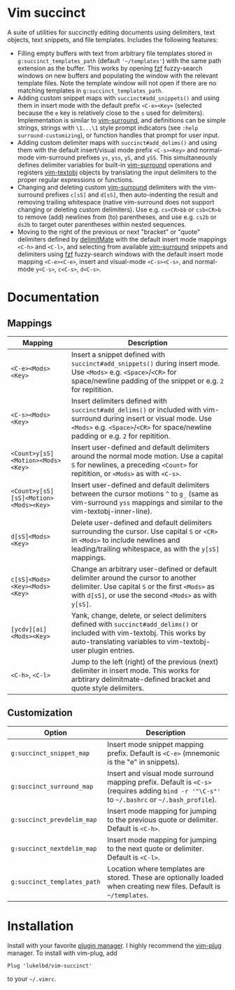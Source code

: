 Vim succinct
============

A suite of utilities for succinctly editing documents using delimiters, text objects,
text snippets, and file templates. Includes the following features:

* Filling empty buffers with text from arbitrary file templates stored in
  `g:succinct_templates_path` (default `'~/templates'`) with the same path extension
  as the buffer. This works by opening [fzf](https://github.com/junegunn/fzf) fuzzy-search windows on new buffers and
  populating the window with the relevant template files. Note the template window will
  not open if there are no matching templates in `g:succinct_templates_path`.
* Adding custom snippet maps with `succinct#add_snippets()` and using them in insert
  mode with the default prefix `<C-e><Key>` (selected because the `e` key is relatively
  close to the `s` used for delimiters). Implementation is similar to [vim-surround](https://github.com/tpope/vim-surround),
  and definitions can be simple strings, strings with `\1...\1` style prompt indicators
  (see `:help surround-customizing`), or function handles that prompt for user input.
* Adding custom delimiter maps with `succinct#add_delims()` and using them with the
  default insert/visual mode prefix `<C-s><Key>` and normal-mode vim-surround prefixes
  `ys`, `yss`, `yS`, and `ySS`. This simultaneously defines delimiter variables for
  built-in [vim-surround](https://github.com/tpope/vim-surround) operations and registers [vim-textobj](https://github.com/kana/vim-textobj-user) objects by translating
  the input delimiters to the proper regular expressions or functions.
* Changing and deleting custom [vim-surround](https://github.com/tpope/vim-surround) delimiters with the vim-surround prefixes
  `c[sS]` and `d[sS]`, then auto-indenting the result and removing trailing whitespace
  (native vim-surround does not support changing or deleting custom delimiters). Use
  e.g. `cs<CR>bb` or `csb<CR>b` to remove (add) newlines from (to) parentheses, and use
  e.g. `cs2b` or `ds2b` to target outer parentheses within nested sequences.
* Moving to the right of the previous or next "bracket" or "quote" delimiters defined
  by [delimitMate](https://github.com/Raimondi/delimitMate) with the default insert mode mappings `<C-h>` and `<C-l>`, and
  selecting from available [vim-surround](https://github.com/tpope/vim-surround) snippets and delimiters using [fzf](https://github.com/junegunn/fzf) fuzzy-search
  windows with the default insert mode mapping `<C-e><C-e>`, insert and visual-mode
  `<C-s><C-s>`, and normal-mode `y<C-s>`, `c<C-s>`, `d<C-s>`.


Documentation
=============

Mappings
--------

| Mapping | Description |
| ---- | ---- |
| `<C-e><Mods><Key>` | Insert a snippet defined with `succinct#add_snippets()` during insert mode. Use `<Mods>` e.g. `<Space>`/`<CR>` for space/newline padding of the snippet or e.g. `2` for repitition. |
| `<C-s><Mods><Key>` | Insert delimiters defined with `succinct#add_delims()` or included with vim-surround during insert or visual mode. Use `<Mods>` e.g. `<Space>`/`<CR>` for space/newline padding or e.g. `2` for repitition. |
| `<Count>y[sS]<Motion><Mods><Key>` | Insert user-defined and default delimiters around the normal mode motion. Use a capital `S` for newlines, a preceding `<Count>` for repitition, or `<Mods>` as with `<C-s>`.
| `<Count>y[sS][sS]<Motion><Mods><Key>` | Insert user-defined and default delimiters between the cursor motions `^` to `g_` (same as vim-surround `yss` mappings and similar to the vim-textobj-inner-line). |
| `d[sS]<Mods><Key>` | Delete user-defined and default delimiters surrounding the cursor. Use capital `S` or `<CR>` in `<Mods>` to include newlines and leading/trailing whitespace, as with the `y[sS]` mappings. |
| `c[sS]<Mods><Key><Mods><Key>` | Change an arbitrary user-defined or default delimiter around the cursor to another delimiter. Use capital `S` or the first `<Mods>` as with `d[sS]`, or use the second `<Mods>` as with `y[sS]`. |
| `[ycdv][ai]<Mods><Key>` | Yank, change, delete, or select delimiters defined with `succinct#add_delims()` or included with vim-textobj. This works by auto-translating variables to vim-textobj-user plugin entries. |
| `<C-h>`, `<C-l>` | Jump to the left (right) of the previous (next) delimiter in insert mode. This works for arbtirary delimitmate-defined bracket and quote style delimiters. |

Customization
-------------

| Option | Description |
| ---- | ---- |
| `g:succinct_snippet_map` | Insert mode snippet mapping prefix. Default is `<C-e>` (mnemonic is the "e" in snippets). |
| `g:succinct_surround_map` | Insert and visual mode surround mapping prefix. Default is `<C-s>` (requires adding `bind -r '"\C-s"'` to `~/.bashrc` or `~/.bash_profile`). |
| `g:succinct_prevdelim_map` | Insert mode mapping for jumping to the previous quote or delimiter. Default is `<C-h>`. |
| `g:succinct_nextdelim_map` | Insert mode mapping for jumping to the next quote or delimiter. Default is `<C-l>`. |
| `g:succinct_templates_path` | Location where templates are stored. These are optionally loaded when creating new files. Default is `~/templates`. |

Installation
============

Install with your favorite [plugin manager](https://vi.stackexchange.com/q/388/8084).
I highly recommend the [vim-plug](https://github.com/junegunn/vim-plug) manager.
To install with vim-plug, add
```
Plug 'lukelbd/vim-succinct'
```
to your `~/.vimrc`.
